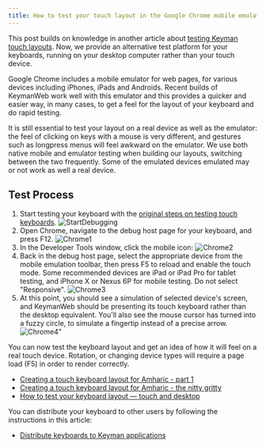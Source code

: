 ```yaml
---
title: How to test your touch layout in the Google Chrome mobile emulator
---
```


This post builds on knowledge in another article about [testing Keyman
touch layouts](keyboard-touch-and-desktop). Now, we provide an
alternative test platform for your keyboards, running on your desktop
computer rather than your touch device.

Google Chrome includes a mobile emulator for web pages, for various
devices including iPhones, iPads and Androids. Recent builds of
KeymanWeb work well with this emulator and this provides a quicker and
easier way, in many cases, to get a feel for the layout of your keyboard
and do rapid testing.

It is still essential to test your layout on a real device as well as
the emulator: the feel of clicking on keys with a mouse is very
different, and gestures such as longpress menus will feel awkward on the
emulator. We use both native mobile and emulator testing when building
our layouts, switching between the two frequently. Some of the emulated
devices emulated may or not work as well a real device.

## Test Process

1.  Start testing your keyboard with the [original steps on testing
    touch keyboards](keyboard-touch-and-desktop).
    ![](../../../images/testing/startdebugging-kd10.png "StartDebugging")
2.  Open Chrome, navigate to the debug host page for your keyboard, and
    press F12.
    ![Chrome1](../../../images/testing/chrome1.png "Chrome1")
3.  In the Developer Tools window, click the mobile icon:
    ![Chrome2](../../../images/testing/chrome2.png "Chrome2")
4.  Back in the debug host page, select the appropriate device from the
    mobile emulation toolbar, then press F5 to reload and enable the
    touch mode. Some recommended devices are iPad or iPad Pro for tablet
    testing, and iPhone X or Nexus 6P for mobile testing. Do not select
    "Responsive".
    ![Chrome3](../../../images/testing/chrome3.png "Chrome3")
5.  At this point, you should see a simulation of selected device's
    screen, and KeymanWeb should be presenting its touch keyboard rather
    than the desktop equivalent. You'll also see the mouse cursor has
    turned into a fuzzy circle, to simulate a fingertip instead of a
    precise arrow.
    ![Chrome4"](../../../images/testing/chrome4.png "Chrome4")

You can now test the keyboard layout and get an idea of how it will feel
on a real touch device. Rotation, or changing device types will require
a page load (F5) in order to render correctly.

-   [Creating a touch keyboard layout for Amharic - part
    1](../develop/creating-a-touch-keyboard-layout-for-amharic)
-   [Creating a touch keyboard layout for Amharic - the nitty
    gritty](../develop/creating-a-touch-keyboard-layout-for-amharic-the-nitty-gritty)
-   [How to test your keyboard layout — touch and
    desktop](keyboard-touch-and-desktop)

You can distribute your keyboard to other users by following the
instructions in this article:

-   [Distribute keyboards to Keyman
    applications](../distribute/packages)
